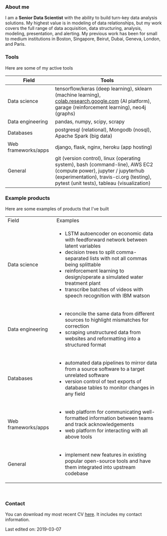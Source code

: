 ### About me
I am a **Senior Data Scientist** with the ability to build turn-key data analysis solutions. My highest value is in modeling of data relationships, but my work covers the full range of data acquisition, data structuring, analysis, modeling, presentation, and alerting. My previous work has been for small to medium institutions in Boston, Singapore, Beirut, Dubai, Geneva, London, and Paris.

### Tools
Here are some of my active tools

| Field               | Tools                                                                                                                                                                                                        |
|---------------------|--------------------------------------------------------------------------------------------------------------------------------------------------------------------------------------------------------------|
| Data science        | tensorflow/keras (deep learning), sklearn (machine learning), [colab.research.google.com](https://colab.research.google.com) (AI platform), garage (reinforcement learning), neo4j (graphs)                  |
| Data engineering    | pandas, numpy, scipy, scrapy                                                                                                                                                                                 |
| Databases           | postgresql (relational), Mongodb (nosql), Apache Spark (big data)                                                                                                                                            |
| Web frameworks/apps | django, flask, nginx, heroku (app hosting)                                                                                                                                                                   |
| General             | git (version control), linux (operating system), bash (command-line), AWS EC2 (compute power), jupyter / jupyterhub (experimentation), travis-ci.org (testing), pytest (unit tests), tableau (visualization) |


### Example products
Here are some examples of products that I've built

<table>
<tbody>
<tr>
<td>Field</td>
<td>Examples</td>
</tr>
<tr>
<td>Data science</td>
<td>
<ul>
<li>LSTM autoencoder on economic data with feedforward network between latent variables</li>
<li>decision trees to split comma-separated lists with not all commas being splittable</li>
<li>reinforcement learning to design/operate a simulated water treatment plant</li>
<li>transcribe batches of videos with speech recognition with IBM watson</li>
</ul>
</td>
</tr>
<tr>
<td>Data engineering</td>
<td>
<ul>
<li>reconcile the same data from different sources to highlight mismatches for correction</li>
<li>scraping unstructured data from websites and reformatting into a structured format</li>
</ul>
</td>
</tr>
<tr>
<td>Databases</td>
<td>
<ul>
<li>automated data pipelines to mirror data from a source software to a target unrelated software</li>
<li>version control of text exports of database tables to monitor changes in any field</li>
</ul>
</td>
</tr>
<tr>
<td>Web frameworks/apps</td>
<td>
<ul>
<li>web platform for communicating well-formatted information between teams and track acknowledgements</li>
<li>web platform for interacting with all above tools</li>
</ul>
</td>
</tr>
<tr>
<td>General</td>
<td>
<ul>
<li>implement new features in existing popular open-source tools and have them integrated into upstream codebase</li>
</ul>
</td>
</tr>
</tbody>
</table>
<p>&nbsp;</p>


### Contact
You can download my most recent CV [here](https://www.dropbox.com/s/xnr9m4fv60tt8iv/CV-ShadiAkiki-201903.pdf?dl=0). It includes my contact information.

Last edited on: 2019-03-07
